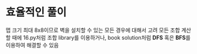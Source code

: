 # 효율적인 풀이
맵 크기 최대 8x8이므로 벽을 설치할 수 있는 모든 경우에 대해서 고려
모든 조합 계산할 때에 16.py처럼 조합 library를 이용하거나, book solution처럼 **DFS** 혹은 **BFS**를 이용하여 해결할 수 있음
